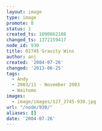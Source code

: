 ```yaml
---
layout: image
type: image
promote: 0
status: 1
created_ts: 1090862108
changed_ts: 1372159417
node_id: 930
title: 02745 Gravity Wins
author: anj
created: '2004-07-26'
changed: '2013-06-25'
tags:
  - Andy
  - 2003/11 - November 2003
  - Waitomo
images:
  - image/images/127_2745-930.jpg
url: "/node/930/"
aliases: []
date: '2004-07-26'
---
```


